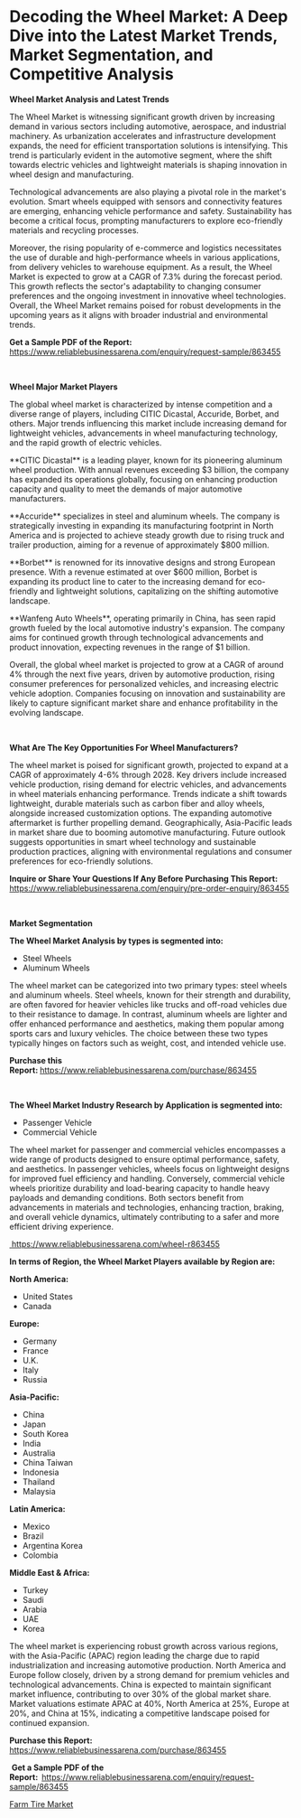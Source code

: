 <p><h1>Decoding the Wheel Market: A Deep Dive into the Latest Market Trends, Market Segmentation, and Competitive Analysis</h1></p><p><strong>Wheel Market Analysis and Latest Trends</strong></p>
<p><p>The Wheel Market is witnessing significant growth driven by increasing demand in various sectors including automotive, aerospace, and industrial machinery. As urbanization accelerates and infrastructure development expands, the need for efficient transportation solutions is intensifying. This trend is particularly evident in the automotive segment, where the shift towards electric vehicles and lightweight materials is shaping innovation in wheel design and manufacturing. </p><p>Technological advancements are also playing a pivotal role in the market's evolution. Smart wheels equipped with sensors and connectivity features are emerging, enhancing vehicle performance and safety. Sustainability has become a critical focus, prompting manufacturers to explore eco-friendly materials and recycling processes.</p><p>Moreover, the rising popularity of e-commerce and logistics necessitates the use of durable and high-performance wheels in various applications, from delivery vehicles to warehouse equipment. As a result, the Wheel Market is expected to grow at a CAGR of 7.3% during the forecast period. This growth reflects the sector's adaptability to changing consumer preferences and the ongoing investment in innovative wheel technologies. Overall, the Wheel Market remains poised for robust developments in the upcoming years as it aligns with broader industrial and environmental trends.</p></p>
<p><strong>Get a Sample PDF of the Report:&nbsp;</strong> <a href="https://www.reliablebusinessarena.com/enquiry/request-sample/863455?utm_campaign=1871&utm_medium=2&utm_source=Github&utm_content=ia&utm_term=06022025&utm_id=wheel">https://www.reliablebusinessarena.com/enquiry/request-sample/863455</a></p>
<p>&nbsp;</p>
<p><strong>Wheel Major Market Players</strong></p>
<p><p>The global wheel market is characterized by intense competition and a diverse range of players, including CITIC Dicastal, Accuride, Borbet, and others. Major trends influencing this market include increasing demand for lightweight vehicles, advancements in wheel manufacturing technology, and the rapid growth of electric vehicles.</p><p>**CITIC Dicastal** is a leading player, known for its pioneering aluminum wheel production. With annual revenues exceeding $3 billion, the company has expanded its operations globally, focusing on enhancing production capacity and quality to meet the demands of major automotive manufacturers.</p><p>**Accuride** specializes in steel and aluminum wheels. The company is strategically investing in expanding its manufacturing footprint in North America and is projected to achieve steady growth due to rising truck and trailer production, aiming for a revenue of approximately $800 million.</p><p>**Borbet** is renowned for its innovative designs and strong European presence. With a revenue estimated at over $600 million, Borbet is expanding its product line to cater to the increasing demand for eco-friendly and lightweight solutions, capitalizing on the shifting automotive landscape.</p><p>**Wanfeng Auto Wheels**, operating primarily in China, has seen rapid growth fueled by the local automotive industry's expansion. The company aims for continued growth through technological advancements and product innovation, expecting revenues in the range of $1 billion.</p><p>Overall, the global wheel market is projected to grow at a CAGR of around 4% through the next five years, driven by automotive production, rising consumer preferences for personalized vehicles, and increasing electric vehicle adoption. Companies focusing on innovation and sustainability are likely to capture significant market share and enhance profitability in the evolving landscape.</p></p>
<p>&nbsp;</p>
<p><strong>What Are The Key Opportunities For Wheel Manufacturers?</strong></p>
<p><p>The wheel market is poised for significant growth, projected to expand at a CAGR of approximately 4-6% through 2028. Key drivers include increased vehicle production, rising demand for electric vehicles, and advancements in wheel materials enhancing performance. Trends indicate a shift towards lightweight, durable materials such as carbon fiber and alloy wheels, alongside increased customization options. The expanding automotive aftermarket is further propelling demand. Geographically, Asia-Pacific leads in market share due to booming automotive manufacturing. Future outlook suggests opportunities in smart wheel technology and sustainable production practices, aligning with environmental regulations and consumer preferences for eco-friendly solutions.</p></p>
<p><strong>Inquire or Share Your Questions If Any Before Purchasing This Report:</strong> <a href="https://www.reliablebusinessarena.com/enquiry/pre-order-enquiry/863455?utm_campaign=1871&utm_medium=2&utm_source=Github&utm_content=ia&utm_term=06022025&utm_id=wheel">https://www.reliablebusinessarena.com/enquiry/pre-order-enquiry/863455</a></p>
<p>&nbsp;</p>
<p><strong>Market Segmentation</strong></p>
<p><strong>The Wheel Market Analysis by types is segmented into:</strong></p>
<p><ul><li>Steel Wheels</li><li>Aluminum Wheels</li></ul></p>
<p><p>The wheel market can be categorized into two primary types: steel wheels and aluminum wheels. Steel wheels, known for their strength and durability, are often favored for heavier vehicles like trucks and off-road vehicles due to their resistance to damage. In contrast, aluminum wheels are lighter and offer enhanced performance and aesthetics, making them popular among sports cars and luxury vehicles. The choice between these two types typically hinges on factors such as weight, cost, and intended vehicle use.</p></p>
<p><strong>Purchase this Report:&nbsp;</strong><a href="https://www.reliablebusinessarena.com/purchase/863455?utm_campaign=1871&utm_medium=2&utm_source=Github&utm_content=ia&utm_term=06022025&utm_id=wheel">https://www.reliablebusinessarena.com/purchase/863455</a></p>
<p>&nbsp;</p>
<p><strong>The Wheel Market Industry Research by Application is segmented into:</strong></p>
<p><ul><li>Passenger Vehicle</li><li>Commercial Vehicle</li></ul></p>
<p><p>The wheel market for passenger and commercial vehicles encompasses a wide range of products designed to ensure optimal performance, safety, and aesthetics. In passenger vehicles, wheels focus on lightweight designs for improved fuel efficiency and handling. Conversely, commercial vehicle wheels prioritize durability and load-bearing capacity to handle heavy payloads and demanding conditions. Both sectors benefit from advancements in materials and technologies, enhancing traction, braking, and overall vehicle dynamics, ultimately contributing to a safer and more efficient driving experience.</p></p>
<p><a href="https://www.reliablebusinessarena.com/wheel-r863455?utm_campaign=1871&utm_medium=2&utm_source=Github&utm_content=ia&utm_term=06022025&utm_id=wheel">&nbsp;https://www.reliablebusinessarena.com/wheel-r863455</a></p>
<p><strong>In terms of Region, the Wheel Market Players available by Region are:</strong></p>
<p>
    <p> <strong> North America: </strong>
        <ul>
            <li>United States</li>
            <li>Canada</li>
        </ul>
        </p> 
    <p> <strong> Europe: </strong>
        <ul>
            <li>Germany</li>
            <li>France</li>
            <li>U.K.</li>
            <li>Italy</li>
            <li>Russia</li>
        </ul>
        </p> 
    <p> <strong> Asia-Pacific: </strong>
        <ul>
            <li>China</li>
            <li>Japan</li>
            <li>South Korea</li>
            <li>India</li>
            <li>Australia</li>
            <li>China Taiwan</li>
            <li>Indonesia</li>
            <li>Thailand</li>
            <li>Malaysia</li>
        </ul>
        </p> 
    <p> <strong> Latin America: </strong>
        <ul>
            <li>Mexico</li>
            <li>Brazil</li>
            <li>Argentina Korea</li>
            <li>Colombia</li>
        </ul>
        </p> 
    <p> <strong> Middle East & Africa: </strong>
        <ul>
            <li>Turkey</li>
            <li>Saudi</li>
            <li>Arabia</li>
            <li>UAE</li>
            <li>Korea</li>
        </ul>
    </p>
    </p>
<p><p>The wheel market is experiencing robust growth across various regions, with the Asia-Pacific (APAC) region leading the charge due to rapid industrialization and increasing automotive production. North America and Europe follow closely, driven by a strong demand for premium vehicles and technological advancements. China is expected to maintain significant market influence, contributing to over 30% of the global market share. Market valuations estimate APAC at 40%, North America at 25%, Europe at 20%, and China at 15%, indicating a competitive landscape poised for continued expansion.</p></p>
<p><strong>Purchase this Report: </strong><a href="https://www.reliablebusinessarena.com/purchase/863455?utm_campaign=1871&utm_medium=2&utm_source=Github&utm_content=ia&utm_term=06022025&utm_id=wheel">https://www.reliablebusinessarena.com/purchase/863455</a></p>
<p>&nbsp;<strong>Get a Sample PDF of the Report:&nbsp;&nbsp;</strong><a href="https://www.reliablebusinessarena.com/enquiry/request-sample/863455?utm_campaign=1871&utm_medium=2&utm_source=Github&utm_content=ia&utm_term=06022025&utm_id=wheel">https://www.reliablebusinessarena.com/enquiry/request-sample/863455</a></p>
<p><strong></strong></p>
<p><p><a href="https://github.com/marloy8/Market-Research-Report-List-7/blob/main/farm-tire-market.md?utm_campaign=1871&utm_medium=2&utm_source=Github&utm_content=ia&utm_term=06022025&utm_id=wheel">Farm Tire Market</a></p></p>